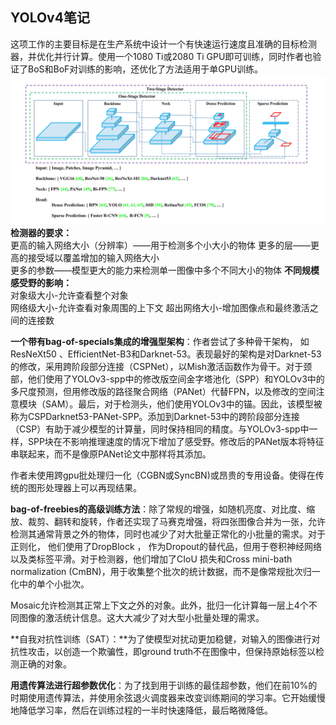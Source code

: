 ## YOLOv4笔记
这项工作的主要目标是在生产系统中设计一个有快速运行速度且准确的目标检测器，并优化并行计算。使用一个1080 Ti或2080 Ti GPU即可训练，同时作者也验证了BoS和BoF对训练的影响，还优化了方法适用于单GPU训练。
![QQ截图20230826180609](QQ截图20230826180609.png)
**检测器的要求：**	  
	更高的输入网络大小（分辨率）——用于检测多个小大小的物体
	更多的层——更高的接受域以覆盖增加的输入网络大小	
	更多的参数——模型更大的能力来检测单一图像中多个不同大小的物体
**不同规模感受野的影响：**    
对象级大小-允许查看整个对象  
网络级大小-允许查看对象周围的上下文
超出网络大小-增加图像点和最终激活之间的连接数

**一个带有bag-of-specials集成的增强型架构**：作者尝试了多种骨干架构， 如ResNeXt50 、EfficientNet-B3和Darknet-53。表现最好的架构是对Darknet-53的修改，采用跨阶段部分连接（CSPNet），以Mish激活函数作为骨干。对于颈部，他们使用了YOLOv3-spp中的修改版空间金字塔池化（SPP）和YOLOv3中的多尺度预测，但用修改版的路径聚合网络（PANet）代替FPN，以及修改的空间注意模块（SAM）。最后，对于检测头，他们使用YOLOv3中的锚。因此，该模型被称为CSPDarknet53-PANet-SPP。添加到Darknet-53中的跨阶段部分连接（CSP）有助于减少模型的计算量，同时保持相同的精度。与YOLOv3-spp中一样，SPP块在不影响推理速度的情况下增加了感受野。修改后的PANet版本将特征串联起来，而不是像原PANet论文中那样将其添加。

作者未使用跨gpu批处理归一化（CGBN或SyncBN)或昂贵的专用设备。使得在传统的图形处理器上可以再现结果。

**bag-of-freebies的高级训练方法**：除了常规的增强，如随机亮度、对比度、缩放、裁剪、翻转和旋转，作者还实现了马赛克增强，将四张图像合并为一张，允许检测其通常背景之外的物体，同时也减少了对大批量正常化的小批量的需求。对于正则化， 他们使用了DropBlock ， 作为Dropout的替代品，但用于卷积神经网络以及类标签平滑。对于检测器，他们增加了CIoU 损失和Cross mini-bath normalization (CmBN)，用于收集整个批次的统计数据，而不是像常规批次归一化中的单个小批次。


Mosaic允许检测其正常上下文之外的对象。此外，批归一化计算每一层上4个不同图像的激活统计信息。这大大减少了对大型小批量处理的需求。

**自我对抗性训练（SAT）：**为了使模型对扰动更加稳健，对输入的图像进行对抗性攻击，以创造一个欺骗性，即ground truth不在图像中，但保持原始标签以检测正确的对象。

**用遗传算法进行超参数优化**：为了找到用于训练的最佳超参数，他们在前10%的时期使用遗传算法，并使用余弦退火调度器来改变训练期间的学习率。它开始缓慢地降低学习率，然后在训练过程的一半时快速降低，最后略微降低。
